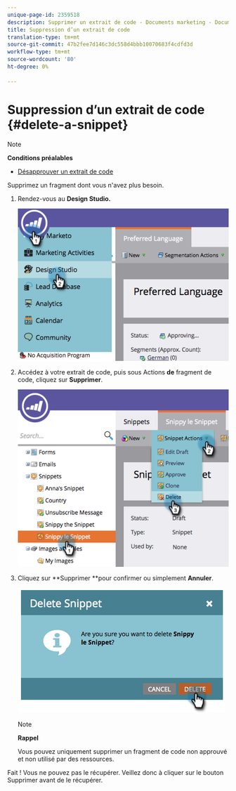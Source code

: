 ```yaml
---
unique-page-id: 2359518
description: Supprimer un extrait de code - Documents marketing - Documentation du produit
title: Suppression d’un extrait de code
translation-type: tm+mt
source-git-commit: 47b2fee7d146c3dc558d4bbb10070683f4cdfd3d
workflow-type: tm+mt
source-wordcount: '80'
ht-degree: 0%

---
```



# Suppression d’un extrait de code {#delete-a-snippet}

>[!NOTE]
>
>**Conditions préalables**
>
>* [Désapprouver un extrait de code](unapprove-a-snippet.md)

>



Supprimez un fragment dont vous n&#39;avez plus besoin.

1. Rendez-vous au **Design Studio.**

   ![](assets/image2014-9-16-10-3a43-3a47.png)

1. Accédez à votre extrait de code, puis sous Actions **de** fragment de code, cliquez sur **Supprimer**.

   ![](assets/image2014-9-16-10-3a43-3a57.png)

1. Cliquez sur **Supprimer **pour confirmer ou simplement **Annuler**.

   ![](assets/image2014-9-16-10-3a44-3a8.png)

   >[!NOTE]
   >
   >**Rappel**
   >
   >
   >Vous pouvez uniquement supprimer un fragment de code non approuvé et non utilisé par des ressources.

Fait ! Vous ne pouvez pas le récupérer. Veillez donc à cliquer sur le bouton Supprimer avant de le récupérer.
